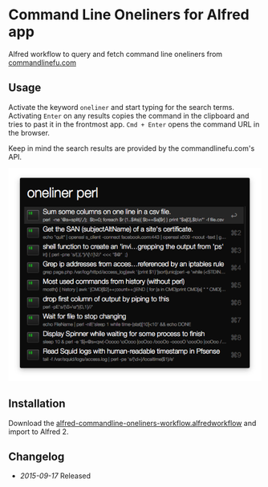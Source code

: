 # Command Line Oneliners for Alfred app

Alfred workflow to query and fetch command line oneliners from [commandlinefu.com](commandlinefu.com)

## Usage

Activate the keyword ```oneliner``` and start typing for the search terms. Activating ```Enter``` on any results copies the command in the clipboard and tries to past it in the frontmost app. ```Cmd + Enter``` opens the command URL in the browser.

Keep in mind the search results are provided by the commandlinefu.com's API.

![Search results](screenshots/results.png)

## Installation
Download the [alfred-commandline-oneliners-workflow.alfredworkflow](alfred-commandline-oneliners-workflow.alfredworkflow?raw=true) and import to Alfred 2.


## Changelog
* _2015-09-17_ Released
